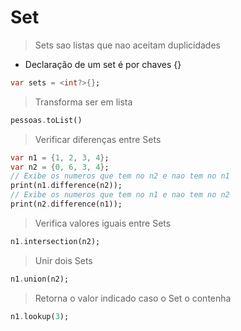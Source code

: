 # Set
>Sets sao listas que nao aceitam duplicidades
- Declaração de um set é por chaves {}
```dart
var sets = <int?>{};
```
>Transforma ser em lista
```dart
pessoas.toList()
```
>Verificar diferenças entre Sets
```dart
var n1 = {1, 2, 3, 4};
var n2 = {0, 6, 3, 4};
// Exibe os numeros que tem no n2 e nao tem no n1
print(n1.difference(n2));
// Exibe os numeros que tem no n1 e nao tem no n2
print(n2.difference(n1));
```
>Verifica valores iguais entre Sets
```dart
n1.intersection(n2);
```
>Unir dois Sets
```dart
n1.union(n2);
```
>Retorna o valor indicado caso o Set o contenha
```dart
n1.lookup(3);
```